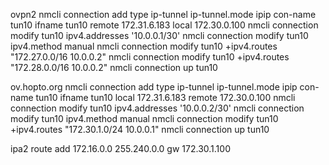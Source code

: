 ovpn2
nmcli connection add type ip-tunnel ip-tunnel.mode ipip con-name tun10 ifname tun10 remote 172.31.6.183 local 172.30.0.100
nmcli connection modify tun10 ipv4.addresses '10.0.0.1/30'
nmcli connection modify tun10 ipv4.method manual
nmcli connection modify tun10 +ipv4.routes "172.27.0.0/16 10.0.0.2"
nmcli connection modify tun10 +ipv4.routes "172.28.0.0/16 10.0.0.2"
nmcli connection up tun10

ov.hopto.org
nmcli connection add type ip-tunnel ip-tunnel.mode ipip con-name tun10 ifname tun10 local 172.31.6.183 remote 172.30.0.100 
nmcli connection modify tun10 ipv4.addresses '10.0.0.2/30'
nmcli connection modify tun10 ipv4.method manual
nmcli connection modify tun10 +ipv4.routes "172.30.1.0/24 10.0.0.1"
nmcli connection up tun10

ipa2
route add 172.16.0.0 255.240.0.0 gw 172.30.1.100

